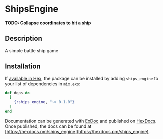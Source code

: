 # ShipsEngine

**TODO: Collapse coordinates to hit a ship**

## Description

A simple battle ship game


## Installation

If [available in Hex](https://hex.pm/docs/publish), the package can be installed
by adding `ships_engine` to your list of dependencies in `mix.exs`:

```elixir
def deps do
  [
    {:ships_engine, "~> 0.1.0"}
  ]
end
```

Documentation can be generated with [ExDoc](https://github.com/elixir-lang/ex_doc)
and published on [HexDocs](https://hexdocs.pm). Once published, the docs can
be found at [https://hexdocs.pm/ships_engine](https://hexdocs.pm/ships_engine).

